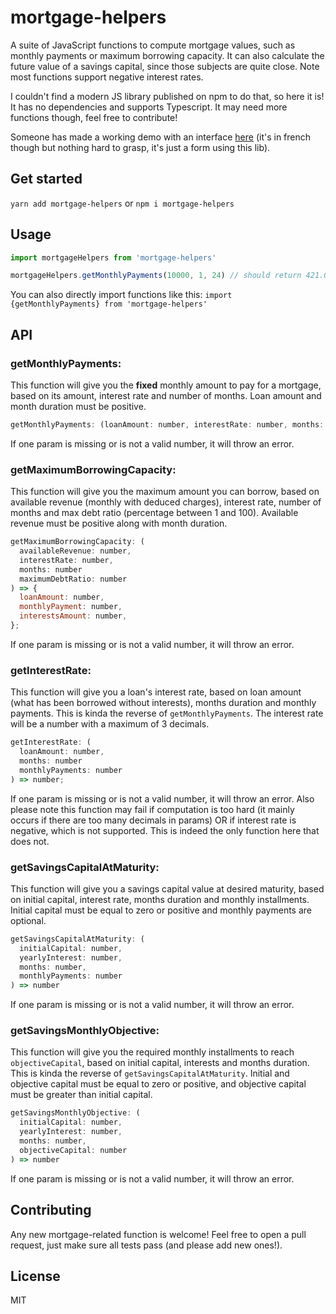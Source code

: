 # mortgage-helpers

A suite of JavaScript functions to compute mortgage values, such as monthly payments or maximum borrowing capacity. It can also calculate the future value of a savings capital, since those subjects are quite close. Note most functions support negative interest rates.

I couldn't find a modern JS library published on npm to do that, so here it is! It has no dependencies and supports Typescript. It may need more functions though, feel free to contribute!

Someone has made a working demo with an interface [here](https://supple.support-vision.fr/articles/[outil]-simulateur-de-credit-immobilier-calculateur-d-epargne-61#vous-etes-probablement-ici-pour-le-simulateur) (it's in french though but nothing hard to grasp, it's just a form using this lib).

## Get started

`yarn add mortgage-helpers` or `npm i mortgage-helpers`

## Usage

```js
import mortgageHelpers from 'mortgage-helpers'

mortgageHelpers.getMonthlyPayments(10000, 1, 24) // should return 421.02
```

You can also directly import functions like this: `import {getMonthlyPayments} from 'mortgage-helpers'`

## API

### getMonthlyPayments:

This function will give you the **fixed** monthly amount to pay for a mortgage, based on its amount, interest rate and number of months. Loan amount and month duration must be positive.

```js
getMonthlyPayments: (loanAmount: number, interestRate: number, months: number) => number
```

If one param is missing or is not a valid number, it will throw an error.

### getMaximumBorrowingCapacity:

This function will give you the maximum amount you can borrow, based on available revenue (monthly with deduced charges), interest rate, number of months and max debt ratio (percentage between 1 and 100). Available revenue must be positive along with month duration.

```js
getMaximumBorrowingCapacity: (
  availableRevenue: number,
  interestRate: number,
  months: number
  maximumDebtRatio: number
) => {
  loanAmount: number,
  monthlyPayment: number,
  interestsAmount: number,
};
```

If one param is missing or is not a valid number, it will throw an error.

### getInterestRate:

This function will give you a loan's interest rate, based on loan amount (what has been borrowed without interests), months duration and monthly payments. This is kinda the reverse of `getMonthlyPayments`. The interest rate will be a number with a maximum of 3 decimals.

```js
getInterestRate: (
  loanAmount: number,
  months: number
  monthlyPayments: number
) => number;
```

If one param is missing or is not a valid number, it will throw an error. Also please note this function may fail if computation is too hard (it mainly occurs if there are too many decimals in params) OR if interest rate is negative, which is not supported. This is indeed the only function here that does not.

### getSavingsCapitalAtMaturity:

This function will give you a savings capital value at desired maturity, based on initial capital, interest rate, months duration and monthly installments. Initial capital must be equal to zero or positive and monthly payments are optional.

```js
getSavingsCapitalAtMaturity: (
  initialCapital: number,
  yearlyInterest: number,
  months: number,
  monthlyPayments: number
) => number
```

If one param is missing or is not a valid number, it will throw an error.

### getSavingsMonthlyObjective:

This function will give you the required monthly installments to reach `objectiveCapital`, based on initial capital, interests and months duration. This is kinda the reverse of `getSavingsCapitalAtMaturity`. Initial and objective capital must be equal to zero or positive, and objective capital must be greater than initial capital.

```js
getSavingsMonthlyObjective: (
  initialCapital: number,
  yearlyInterest: number,
  months: number,
  objectiveCapital: number
) => number
```

If one param is missing or is not a valid number, it will throw an error.

## Contributing

Any new mortgage-related function is welcome! Feel free to open a pull request, just make sure all tests pass (and please add new ones!).

## License

MIT
